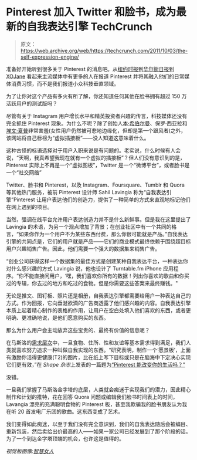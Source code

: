 # Pinterest 加入 Twitter 和脸书，成为最新的自我表达引擎 TechCrunch

> 原文：<https://web.archive.org/web/https://techcrunch.com/2011/10/03/the-self-expression-engine/>

准备好开始听到很多关于 Pinterest 的消息吧。从[纽约时报](https://web.archive.org/web/20230204144442/http://www.xojane.com/fun/i-em-kinda-ugly)到[华尔街日报](https://web.archive.org/web/20230204144442/http://online.wsj.com/article/SB10001424053111903703604576591272533051998.html)到 [XOJane](https://web.archive.org/web/20230204144442/http://www.xojane.com/fun/i-em-kinda-ugly) 看起来主流媒体中有更多的人在报道 Pinterest 并将其融入他们的日常媒体消费习惯，而不是我们报道小众科技垂直领域。

为了让你对这个产品有多火有所了解，你还知道任何其他在脸书拥有超过 150 万活跃用户的测试版吗？

尽管有关于 Instagram 用户增长水平和精英投资者兴趣的传言，科技媒体还没有完全抓住 Pinterest 现象。为什么不呢？除了创始人[本·希伯尔曼](https://web.archive.org/web/20230204144442/http://www.crunchbase.com/person/ben-silbermann)、保罗·西亚拉和[埃文·夏普](https://web.archive.org/web/20230204144442/http://www.crunchbase.com/person/evan-sharp)非常害羞(女性用户仍然被可悲地边缘化，但却是第一个跟风者)之外，该网站将自己标榜为“虚拟插接板”——没人知道这意味着什么。

这种古怪的标语选择对于用户入职来说是有问题的。老实说，什么时候有人会说，“天啊，我真希望我现在就有一个虚拟的插接板”？但人们没有意识到的是，Pinterest 实际上不再是一个“虚拟图板”，Twitter 是一个“微博平台”，或者脸书是一个“社交网络”

Twitter、脸书和 Pinterest，以及 Instagram、Foursquare、Tumblr 和 Quora 等其他热门服务，被前 Pinterest 设计师 Sahil Lavingia 称为“自我表达引擎”Pinterest 让用户表达他们的创造力，提供了一种简单的方式来直观地标记他们在网上遇到的项目。

当然，强调在线平台允许用户表达创造力并不是什么新鲜事。但是我在这里提出了 Lavingia 的术语，为另一个观点增加了背景；在创业社区中有一个共同的格言，“如果你作为一个用户不为某些东西付费，那么你很可能就是产品。”自我表达引擎的共同点是，它们的用户就是产品——它们的商业模式最终依赖于围绕超目标用户兴趣销售广告。因此，他们需要一个强大的数据集来销售广告。

“创业公司获得这样一个数据集的最佳方式是创建某种自我表达平台，一种表达你对什么感兴趣的方式 Lavingia 说，他也设计了 Turntable.fm iPhone 应用程序。“你不能直接问用户，‘嘿，我们喜欢你所有的数据！列出你喜欢的歌曲和你买过的专辑，你去过的地方和吃过的食物。但是你需要这些答案来最终赚钱。"

无论是推文、图钉板、照片还是相册，自我表达引擎都需要给用户一种表达自己的方式。作为回报，它向垂涎欲滴的广告商透露了他们感兴趣的内容。自我表达引擎本质上起着精心制作的表格的作用，让用户在空白处填入他们喜欢的东西，或者更明确、更准确地说，是他们愿意购买的东西。

那么为什么用户会主动放弃这些宝贵的、最终有价值的信息呢？

在马斯洛的[需求层次](https://web.archive.org/web/20230204144442/http://en.wikipedia.org/wiki/Maslow's_hierarchy_of_needs)中，一旦食物、住所、性和友谊等基本需求得到满足，我们人类就喜欢努力追求一种叫做自我实现的东西。“研究表明，制作一个‘愿景板’，上面有激励你活得更健康(T2)的图片，比在纸上写下目标或只是在脑海中下定决心实现它们更有效，”在 *Shape 杂志*上发表的一篇题为[“Pinterest 能改变你的生活吗？”](https://web.archive.org/web/20230204144442/http://www.shape.com/lifestyle/mind-and-body/can-pinterest-change-your-life)

没错。

一旦我们掌握了马斯洛金字塔的底层，人类就会痴迷于实现我们的潜力，因此精心制作和计划的推特，花在回答 Quora 问题或编辑我们脸书时间表上的时间，Lavangia 漂亮的充满聪明食物的 Pinterest 板，甚至我欺骗我的脸书朋友认为我在听 20 首发电厂乐团的歌曲。这东西变成了艺术。

我们变得如此痴迷，以至于我们没有完全意识到，我们的自我表达随后会被编目、重新包装，然后卖给出价最高的人——如果一家公司已经发展到了那个阶段的话。为了一个到达金字塔顶端的机会，也许这是值得的。

*视觉板图像:[智慧女人](https://web.archive.org/web/20230204144442/http://www.flickr.com/photos/wisewellwoman/5227629874/)*